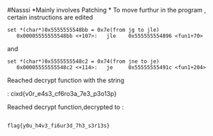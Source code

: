 #Nasssi
*Mainly involves Patching *
To move furthur in the program , certain instructions are edited
```
set *(char*)0x5555555548bb = 0x7e(from jg to jle)
   0x00005555555548bb <+107>:	jle    0x555555554896 <fun1+70>
```
and
```
set *(char*)0x5555555548c2 = 0x74(from jne to je)
   0x00005555555548c2 <+114>:	je     0x55555555491c <fun1+204>
```

Reached decrypt function with the string 

: cixd{v0r_e4s3_cf6ro3a_7e3_p3o13p}

Reached decrypt function,decrypted to :
````

flag{y0u_h4v3_fi6ur3d_7h3_s3r13s}
````
